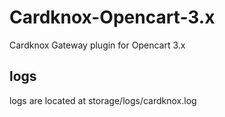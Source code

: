 # Cardknox-Opencart-3.x
Cardknox Gateway plugin for Opencart 3.x

## logs
logs are located at storage/logs/cardknox.log
